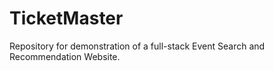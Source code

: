 # TicketMaster
Repository for demonstration of a full-stack Event Search and Recommendation Website.
